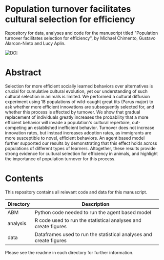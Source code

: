 # Population turnover facilitates cultural selection for efficiency
Repository for data, analyses and code for the manuscript titled "Population turnover facilitates selection for efficiency", by Michael Chimento, Gustavo Alarcon-Nieto and Lucy Aplin.

[![DOI](https://zenodo.org/badge/298310660.svg)](https://zenodo.org/badge/latestdoi/298310660)

# Abstract
Selection for more efficient socially learned behaviors over alternatives is crucial for cumulative cultural evolution, yet our understanding of such cultural selection in animals is limited. We performed a cultural diffusion experiment using 18 populations of wild-caught great tits (Parus major) to ask whether more efficient innovations are subsequently selected for, and whether this process is affected by turnover. We show that gradual replacement of individuals greatly increases the probability that a more efficient behavior will invade a population's cultural repertoire, out-competing an established inefficient behavior. Turnover does not increase innovation rates, but instead increases adoption rates, as immigrants are more susceptible to novel, efficient behaviors. An agent based model further supported our results by demonstrating that this effect holds across populations of different types of learners. Altogether, these results provide strong evidence for cultural selection for efficiency in animals, and highlight the importance of population turnover for this process.

# Contents
This repository contains all relevant code and data for this manuscript.

Directory  | Description
------------- | -------------
ABM  | Python code needed to run the agent based model
analysis | R code used to run the statistical analyses and create figures
data | Dataframes used to run the statistical analyses and create figures

Please see the readme in each directory for further information.
